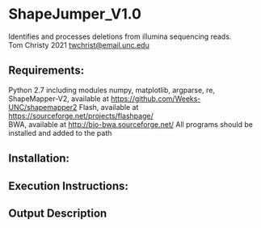# ShapeJumper_V1.0
Identifies and processes deletions from illumina sequencing reads.  
Tom Christy 2021
twchrist@email.unc.edu

## Requirements:  
Python 2.7  including modules numpy, matplotlib, argparse, re, 
ShapeMapper-V2, available at https://github.com/Weeks-UNC/shapemapper2
Flash, available at https://sourceforge.net/projects/flashpage/  
BWA, available at http://bio-bwa.sourceforge.net/
All programs should be installed and added to the path

## Installation:

## Execution Instructions:

## Output Description
